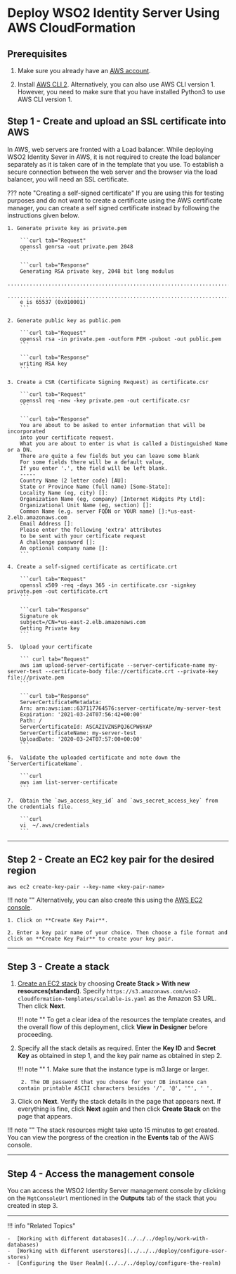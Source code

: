 # Deploy WSO2 Identity Server Using AWS CloudFormation

## Prerequisites

1. Make sure you already have an [AWS account](https://aws.amazon.com/premiumsupport/knowledge-center/create-and-activate-aws-account/). 

2. Install [AWS CLI 2](https://docs.aws.amazon.com/cli/latest/userguide/cli-chap-install.html). Alternatively, you can also use AWS CLI version 1. However, you need to make sure that you have installed Python3 to use AWS CLI version 1.

## Step 1 - Create and upload an SSL certificate into AWS
In AWS, web servers are fronted with a Load balancer. While deploying WSO2 Identity Sever in AWS, it is not required to create the load balancer separately as it is taken care of in the template that you use. To establish a secure connection between the web server and the browser via the load balancer, you will need an SSL certificate. 

??? note "Creating a self-signed certificate"
	If you are using this for testing purposes and do not want to create a certificate using the AWS certificate manager, you can create a self signed certificate instead by following the instructions given below. 

	1. Generate private key as private.pem 

		```curl tab="Request"
		openssl genrsa -out private.pem 2048
		```
		
		```curl tab="Response"
		Generating RSA private key, 2048 bit long modulus
		...................................................................................+++
		......................................................................................+++
		e is 65537 (0x010001)
		```

	2. Generate public key as public.pem

		```curl tab="Request"
		openssl rsa -in private.pem -outform PEM -pubout -out public.pem
		```
		
		```curl tab="Response"
		writing RSA key
		```

	3. Create a CSR (Certificate Signing Request) as certificate.csr

		```curl tab="Request"
		openssl req -new -key private.pem -out certificate.csr
		```
		
		```curl tab="Response"
		You are about to be asked to enter information that will be incorporated
		into your certificate request.
		What you are about to enter is what is called a Distinguished Name or a DN.
		There are quite a few fields but you can leave some blank
		For some fields there will be a default value,
		If you enter '.', the field will be left blank.
		-----
		Country Name (2 letter code) [AU]:
		State or Province Name (full name) [Some-State]:
		Locality Name (eg, city) []:
		Organization Name (eg, company) [Internet Widgits Pty Ltd]:
		Organizational Unit Name (eg, section) []:
		Common Name (e.g. server FQDN or YOUR name) []:*us-east-2.elb.amazonaws.com
		Email Address []:
		Please enter the following 'extra' attributes
		to be sent with your certificate request
		A challenge password []:
		An optional company name []:
		```
		
	4. Create a self-signed certificate as certificate.crt

		```curl tab="Request"
		openssl x509 -req -days 365 -in certificate.csr -signkey private.pem -out certificate.crt
		```

		```curl tab="Response"
		Signature ok
		subject=/CN=*us-east-2.elb.amazonaws.com
		Getting Private key
		```

	5.	Upload your certificate

		``` curl tab="Request"
		aws iam upload-server-certificate --server-certificate-name my-server-test --certificate-body file://certificate.crt --private-key file://private.pem
		```

		```curl tab="Response"
		ServerCertificateMetadata:
		Arn: arn:aws:iam::637117764576:server-certificate/my-server-test
		Expiration: '2021-03-24T07:56:42+00:00'
		Path: /
		ServerCertificateId: ASCAZIVZNSPQJ6CPW6YAP
		ServerCertificateName: my-server-test
		UploadDate: '2020-03-24T07:57:00+00:00'
		```

	6.  Validate the uploaded certificate and note down the `ServerCertificateName`. 

		```curl 
		aws iam list-server-certificate
		```

	7.  Obtain the `aws_access_key_id` and `aws_secret_access_key` from the credentials file. 

		```curl 
		vi  ~/.aws/credentials
		```			

---

## Step 2 - Create an EC2 key pair for the desired region

```curl
aws ec2 create-key-pair --key-name <key-pair-name>
```

!!! note ""
	Alternatively, you can also create this using the [AWS EC2 console](https://us-east-2.console.aws.amazon.com/ec2/v2/home?region=us-east-2#KeyPairs:sort=keyName). 
	
	1. Click on **Create Key Pair**.

	2. Enter a key pair name of your choice. Then choose a file format and click on **Create Key Pair** to create your key pair. 

---

## Step 3 - Create a stack

1. [Create an EC2 stack](https://us-east-2.console.aws.amazon.com/cloudformation/home?region=us-east-2#/stacks/create/template) by choosing **Create Stack > With new resources(standard)**. Specify `https://s3.amazonaws.com/wso2-cloudformation-templates/scalable-is.yaml` as the Amazon S3 URL. Then click **Next**. 

	!!! note ""
		To get a clear idea of the resources the template creates, and the overall flow of this deployment, click **View in Designer** before proceeding. 

2. Specify all the stack details as required. Enter the **Key ID** and **Secret Key** as obtained in step 1, and the key pair name as obtained in step 2. 

	!!! note ""
		1. Make sure that the instance type is m3.large or larger. 

		2. The DB password that you choose for your DB instance can contain printable ASCII characters besides '/', '@', '"', ' '.

3. Click on **Next**. Verify the stack details in the page that appears next. If everything is fine, click **Next** again and then click **Create Stack** on the page that appears. 

!!! note "" 
	The stack resources might take upto 15 minutes to get created. You can view the porgress of the creation in the **Events** tab of the AWS console. 

---

## Step 4 - Access the management console 

You can access the WSO2 Identity Server management console by clicking on the `MgtConsoleUrl` mentioned in the **Outputs** tab of the stack that you created in step 3. 

---

!!! info "Related Topics"

    -  [Working with different databases](../../../deploy/work-with-databases)
    -  [Working with different userstores](../../../deploy/configure-user-stores)
    -  [Configuring the User Realm](../../../deploy/configure-the-realm)




